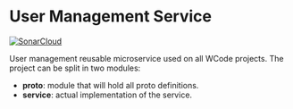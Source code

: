 # User Management Service

[![SonarCloud](https://sonarcloud.io/images/project_badges/sonarcloud-white.svg)](https://sonarcloud.io/summary/new_code?id=wcodesoft_user-management-service)

User management reusable microservice used on all WCode projects. 
The project can be split in two modules:

* **proto**: module that will hold all proto definitions.
* **service**: actual implementation of the service.



